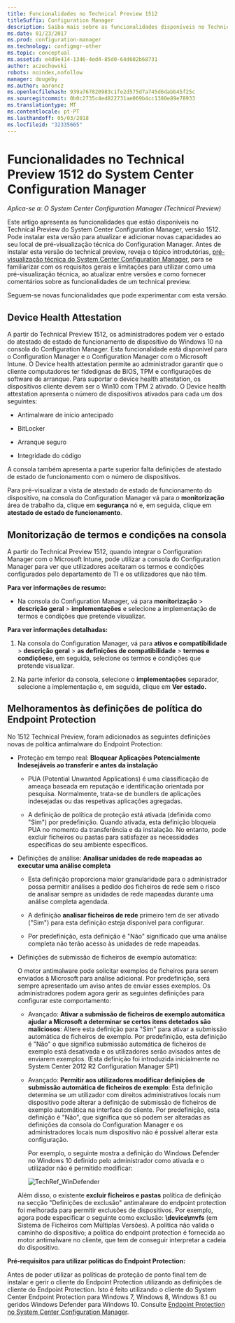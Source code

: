 ```yaml
---
title: Funcionalidades no Technical Preview 1512
titleSuffix: Configuration Manager
description: Saiba mais sobre as funcionalidades disponíveis no Technical Preview do System Center Configuration Manager, versão 1512.
ms.date: 01/23/2017
ms.prod: configuration-manager
ms.technology: configmgr-other
ms.topic: conceptual
ms.assetid: e4d9e414-1346-4ed4-85d0-64d602b68731
author: aczechowski
robots: noindex,nofollow
manager: dougeby
ms.author: aaroncz
ms.openlocfilehash: 939a767820983c1fe2d575d7a745d6dabb45f25c
ms.sourcegitcommit: 0b0c2735c4ed822731ae069b4cc1380e89e78933
ms.translationtype: MT
ms.contentlocale: pt-PT
ms.lasthandoff: 05/03/2018
ms.locfileid: "32335665"
---
```

# <a name="capabilities-in-technical-preview-1512-for-system-center-configuration-manager"></a>Funcionalidades no Technical Preview 1512 do System Center Configuration Manager

*Aplica-se a: O System Center Configuration Manager (Technical Preview)*

Este artigo apresenta as funcionalidades que estão disponíveis no Technical Preview do System Center Configuration Manager, versão 1512. Pode instalar esta versão para atualizar e adicionar novas capacidades ao seu local de pré-visualização técnica do Configuration Manager. Antes de instalar esta versão do technical preview, reveja o tópico introdutórias, [pré-visualização técnica do System Center Configuration Manager](technical-preview.md), para se familiarizar com os requisitos gerais e limitações para utilizar como uma pré-visualização técnica, ao atualizar entre versões e como fornecer comentários sobre as funcionalidades de um technical preview.  

 Seguem-se novas funcionalidades que pode experimentar com esta versão.  

##  <a name="bkmk_devicehealth"></a> Device Health Attestation  
 A partir do Technical Preview 1512, os administradores podem ver o estado do atestado de estado de funcionamento de dispositivo do Windows 10 na consola do Configuration Manager.  Esta funcionalidade está disponível para o Configuration Manager e o Configuration Manager com o Microsoft Intune. O Device health attestation permite ao administrador garantir que o cliente computadores ter fidedignas de BIOS, TPM e configurações de software de arranque. Para suportar o device health attestation, os dispositivos cliente devem ser o Win10 com TPM 2 ativado. O Device health attestation apresenta o número de dispositivos ativados para cada um dos seguintes:  

-   Antimalware de início antecipado  

-   BitLocker  

-   Arranque seguro  

-   Integridade do código  

A consola também apresenta a parte superior falta definições de atestado de estado de funcionamento com o número de dispositivos.  

Para pré-visualizar a vista de atestado de estado de funcionamento do dispositivo, na consola do Configuration Manager vá para o **monitorização** área de trabalho da, clique em **segurança** nó e, em seguida, clique em **atestado de estado de funcionamento**.  

##  <a name="bkmk_viewterms"></a> Monitorização de termos e condições na consola  
A partir do Technical Preview 1512, quando integrar o Configuration Manager com o Microsoft Intune, pode utilizar a consola do Configuration Manager para ver que utilizadores aceitaram os termos e condições configurados pelo departamento de TI e os utilizadores que não têm.  

**Para ver informações de resumo:**  

-   Na consola do Configuration Manager, vá para **monitorização** > **descrição geral** > **implementações** e selecione a implementação de termos e condições que pretende visualizar.  

**Para ver informações detalhadas:**  

1.  Na consola do Configuration Manager, vá para **ativos e compatibilidade** > **descrição geral** > **as definições de compatibilidade** > **termos e condições**e, em seguida, selecione os termos e condições que pretende visualizar.  

2.  Na parte inferior da consola, selecione o **implementações** separador, selecione a implementação e, em seguida, clique em **Ver estado.**  

##  <a name="bkmk_EPpolicy"></a> Melhoramentos às definições de política do Endpoint Protection  
No 1512 Technical Preview, foram adicionados as seguintes definições novas de política antimalware do Endpoint Protection:  

-   Proteção em tempo real: **Bloquear Aplicações Potencialmente Indesejáveis ao transferir e antes da instalação**  

    -   PUA (Potential Unwanted Applications) é uma classificação de ameaça baseada em reputação e identificação orientada por pesquisa. Normalmente, trata-se de bundlers de aplicações indesejadas ou das respetivas aplicações agregadas.  

    -   A definição de política de proteção está ativada (definida como "Sim") por predefinição. Quando ativada, esta definição bloqueia PUA no momento da transferência e da instalação. No entanto, pode excluir ficheiros ou pastas para satisfazer as necessidades específicas do seu ambiente específicos.  

-   Definições de análise: **Analisar unidades de rede mapeadas ao executar uma análise completa**  

    -   Esta definição proporciona maior granularidade para o administrador possa permitir análises a pedido dos ficheiros de rede sem o risco de analisar sempre as unidades de rede mapeadas durante uma análise completa agendada.  

    -   A definição **analisar ficheiros de rede** primeiro tem de ser ativado ("Sim") para esta definição esteja disponível para configurar.  

    -   Por predefinição, esta definição é "Não" significado que uma análise completa não terão acesso às unidades de rede mapeadas.  

-   Definições de submissão de ficheiros de exemplo automática:  

     O motor antimalware pode solicitar exemplos de ficheiros para serem enviados à Microsoft para análise adicional. Por predefinição, será sempre apresentado um aviso antes de enviar esses exemplos. Os administradores podem agora gerir as seguintes definições para configurar este comportamento:  

    -   Avançado: **Ativar a submissão de ficheiros de exemplo automática ajudar a Microsoft a determinar se certos itens detetados são maliciosos**:  Altere esta definição para "Sim" para ativar a submissão automática de ficheiros de exemplo. Por predefinição, esta definição é "Não" o que significa submissão automática de ficheiros de exemplo está desativada e os utilizadores serão avisados antes de enviarem exemplos.   (Esta definição foi introduzida inicialmente no System Center 2012 R2 Configuration Manager SP1)  

    -   Avançado: **Permitir aos utilizadores modificar definições de submissão automática de ficheiros de exemplo**: Esta definição determina se um utilizador com direitos administrativos locais num dispositivo pode alterar a definição de submissão de ficheiros de exemplo automática na interface do cliente. Por predefinição, esta definição é "Não", que significa que só podem ser alteradas as definições da consola do Configuration Manager e os administradores locais num dispositivo não é possível alterar esta configuração.  

         Por exemplo, o seguinte mostra a definição do Windows Defender no Windows 10 definido pelo administrador como ativada e o utilizador não é permitido modificar:  

         ![TechRef&#95;WinDefender](../../core/get-started/media/TechRef_WinDefender.png "TechRef_WinDefender")  

    Além disso, o existente **excluir ficheiros e pastas** política de definição na secção "Definições de exclusão" antimalware do endpoint protection foi melhorada para permitir exclusões de dispositivos. Por exemplo, agora pode especificar o seguinte como exclusão: **\device\mvfs** (em Sistema de Ficheiros com Múltiplas Versões). A política não valida o caminho do dispositivo; a política do endpoint protection é fornecida ao motor antimalware no cliente, que tem de conseguir interpretar a cadeia do dispositivo.  

**Pré-requisitos para utilizar políticas do Endpoint Protection:**  

Antes de poder utilizar as políticas de proteção de ponto final tem de instalar e gerir o cliente do Endpoint Protection utilizando as definições de cliente do Endpoint Protection. Isto é feito utilizando o cliente do System Center Endpoint Protection para Windows 7, Windows 8, Windows 8.1 ou geridos Windows Defender para Windows 10. Consulte [Endpoint Protection no System Center Configuration Manager](../../protect/deploy-use/endpoint-protection.md).  
